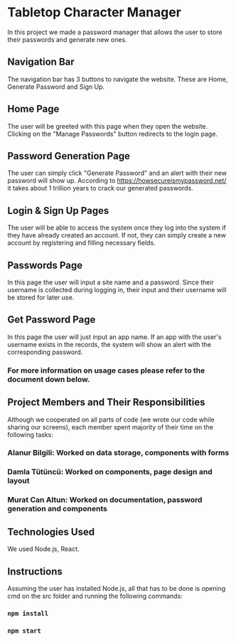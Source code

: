# Tabletop Character Manager

In this project we made a password manager that allows the user to store their passwords and generate new ones.
## Navigation Bar
The navigation bar has 3 buttons to navigate the website. These are Home, Generate Password and Sign Up.
## Home Page
The user will be greeted with this page when they open the website. Clicking on the "Manage Passwords" button redirects to the login page.
## Password Generation Page
The user can simply click "Generate Password" and an alert with their new password will show up. According to https://howsecureismypassword.net/ it takes about 1 trillion years to crack our generated passwords.
## Login & Sign Up Pages
The user will be able to access the system once they log into the system if they have already created an account. If not, they can simply create a new account by registering and filling necessary fields.
## Passwords Page
In this page the user will input a site name and a password. Since their username is collected during logging in, their input and their username will be stored for later use.
## Get Password Page
In this page the user will just input an app name. If an app with the user's username exists in the records, the system will show an alert with the corresponding password.
### For more information on usage cases please refer to the document down below.
## Project Members and Their Responsibilities
Although we cooperated on all parts of code (we wrote our code while sharing our screens), each member spent majority of their time on the following tasks:
### Alanur Bilgili: Worked on data storage, components with forms
### Damla Tütüncü: Worked on components, page design and layout
### Murat Can Altun: Worked on documentation, password generation and components
## Technologies Used
We used Node.js, React.
## Instructions
Assuming the user has installed Node.js, all that has to be done is opening cmd on the src folder and running the following commands:
### `npm install`
### `npm start`
